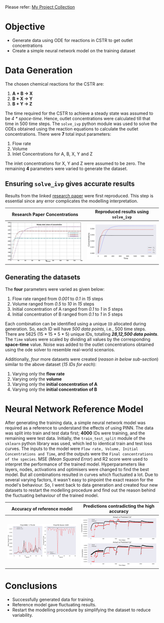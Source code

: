 Please refer: [My Project Collection](https://github.com/AswinBalamurugan/Machine_Learning_Projects/blob/main/README.md)

# Objective
* Generate data using ODE for reactions in CSTR to get outlet concentrations
* Create a simple neural network model on the training dataset

# Data Generation
The chosen chemical reactions for the CSTR are:
1. **A + B → X**
2. **B + X → Y**
3. **B + Y → Z**

The time required for the CSTR to achieve a steady state was assumed to be *4 * space-time*. Hence, outlet concentrations were calculated till that time in 500 time steps.
The `solve_ivp` python module was used to solve the ODEs obtained using the reaction equations to calculate the outlet concentrations.
There were **7** total input parameters:
1. Flow rate
2. Volume
3. Inlet Concentrations for A, B, X, Y and Z

The inlet concentrations for X, Y and Z were assumed to be zero. The remaining **4** parameters were varied to generate the dataset.

## Ensuring `solve_ivp` gives accurate results
Results from the linked [research paper](https://www.researchgate.net/publication/332414465_Modeling_and_Simulation_Study_of_the_CSTR_for_Complex_Reaction_by_Using_Polymath) were first reproduced.
This step is essential since any error complicates the modelling interpretation. 

|Research Paper Concentrations|Reproduced results using `solve_ivp`|
|-----------------------------|------------------------------------|
|![research](https://github.com/AswinBalamurugan/PINN-CSTR/blob/main/images/research_paper.png)|![reproduced](https://github.com/AswinBalamurugan/PINN-CSTR/blob/main/images/reproduced_results.png)|


## Generating the datasets
The **four** parameters were varied as given below:
1. Flow rate ranged from *0.001* to *0.1* in *15* steps
2. Volume ranged from *0.5* to *10* in *15* steps
3. Initial concentration of A ranged from *0.1* to *1* in *5* steps
4. Initial concentration of B ranged from *0.1* to *1* in *5* steps

Each combination can be identified using a unique `ID` allocated during generation.
So, each ID will have *500 data points*, i.e., 500 time steps.
There are 5625 (15 * 15 * 5 * 5) unique IDs, totalling ***28,12,500 data points***.
The `Time` values were scaled by dividing all values by the corresponding **space-time** value.
Noise was added to the outlet concentrations obtained using the ode solver to resemble real-world scenarios.

Additionally, *four* more datasets were created (*reason in below sub-section*) similar to the above dataset (*15 IDs for each*):
1. Varying only the **flow rate** 
2. Varying only the **volume** 
3. Varying only the **initial concentration of A**
4. Varying only the **initial concentration of B**

# Neural Network Reference Model
After generating the training data, a simple neural network model was required as a reference to understand the effects of using PINN.
The data was split into train and test data first; **4000** IDs were training, and the remaining were test data.
Initially, the `train_test_split` module of the `sklearn` python library was used, which led to identical train and test loss curves.
The inputs to the model were `Flow rate, Volume, Initial Concentrations and Time`, and the outputs were the `Final concentrations of the species`.
MSE (_Mean Squared Error_) and R2 score were used to interpret the performance of the trained model.
Hyperparameters like layers, nodes, activations and optimisers were changed to find the best model. But all combinations resulted in curves which fluctuated a lot.
Due to several varying factors, it wasn't easy to pinpoint the exact reason for the model's behaviour. So, I went back to data generation and created four new datasets to restart the modelling procedure and find out the reason behind the fluctuating behaviour of the trained model.

|Accuracy of reference model|Predictions contradicting the high accuracy|
|----------------------------|--------|
|![refModel](https://github.com/AswinBalamurugan/PINN-CSTR/blob/main/images/ref_model.png)|![bad](https://github.com/AswinBalamurugan/PINN-CSTR/blob/main/images/bad_pred.png)|

# Conclusions
* Successfully generated data for training.
* Reference model gave fluctuating results.
* Restart the modelling procedure by simplifying the dataset to reduce variability.
